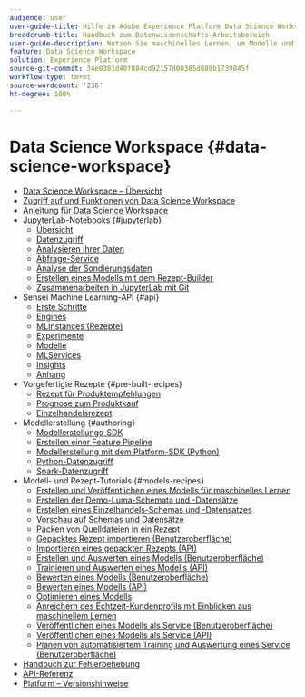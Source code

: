 ```yaml
---
audience: user
user-guide-title: Hilfe zu Adobe Experience Platform Data Science Workspace
breadcrumb-title: Handbuch zum Datenwissenschafts-Arbeitsbereich
user-guide-description: Nutzen Sie maschinelles Lernen, um Modelle und Rezepte mit Adobe Sensei- und JupyterLab-Notebooks zu entwickeln, zu trainieren und zu bewerten.
feature: Data Science Workspace
solution: Experience Platform
source-git-commit: 34e0381d40f884cd92157d08385d889b1739845f
workflow-type: tm+mt
source-wordcount: '236'
ht-degree: 100%

---
```



# Data Science Workspace {#data-science-workspace}

* [Data Science Workspace – Übersicht](home.md)
* [Zugriff auf und Funktionen von Data Science Workspace](access-features-dsw.md)
* [Anleitung für Data Science Workspace](walkthrough.md)
* JupyterLab-Notebooks {#jupyterlab}
   * [Übersicht](jupyterlab/overview.md)
   * [Datenzugriff](jupyterlab/access-notebook-data.md)
   * [Analysieren Ihrer Daten](jupyterlab/analyze-your-data.md)
   * [Abfrage-Service](jupyterlab/query-service.md)
   * [Analyse der Sondierungsdaten](jupyterlab/eda-notebook.md)
   * [Erstellen eines Modells mit dem Rezept-Builder](jupyterlab/create-a-model.md)
   * [Zusammenarbeiten in JupyterLab mit Git](jupyterlab/using-git-for-collaboration.md)
* Sensei Machine Learning-API {#api}
   * [Erste Schritte](api/getting-started.md)
   * [Engines](api/engines.md)
   * [MLInstances (Rezepte)](api/mlinstances.md)
   * [Experimente](api/experiments.md)
   * [Modelle](api/models.md)
   * [MLServices](api/mlservices.md)
   * [Insights](api/insights.md)
   * [Anhang](api/appendix.md)
* Vorgefertigte Rezepte {#pre-built-recipes}
   * [Rezept für Produktempfehlungen](pre-built-recipes/product-recommendations.md)
   * [Prognose zum Produktkauf](pre-built-recipes/product-purchase-prediction.md)
   * [Einzelhandelsrezept](pre-built-recipes/retail-sales.md)
* Modellerstellung {#authoring}
   * [Modellerstellungs-SDK](authoring/sdk.md)
   * [Erstellen einer Feature Pipeline](authoring/feature-pipeline.md)
   * [Modellerstellung mit dem Platform-SDK (Python)](authoring/platform-sdk.md)
   * [Python-Datenzugriff](authoring/python.md)
   * [Spark-Datenzugriff](authoring/spark.md)
* Modell- und Rezept-Tutorials {#models-recipes}
   * [Erstellen und Veröffentlichen eines Modells für maschinelles Lernen](models-recipes/create-publish-model.md)
   * [Erstellen der Demo-Luma-Schemata und -Datensätze](models-recipes/create-luma-data.md)
   * [Erstellen eines Einzelhandels-Schemas und -Datensatzes](models-recipes/create-retails-sales-dataset.md)
   * [Vorschau auf Schemas und Datensätze](models-recipes/preview-schema-data.md)
   * [Packen von Quelldateien in ein Rezept](models-recipes/package-source-files-recipe.md)
   * [Gepacktes Rezept importieren (Benutzeroberfläche)](models-recipes/import-packaged-recipe-ui.md)
   * [Importieren eines gepackten Rezepts (API)](models-recipes/import-packaged-recipe-api.md)
   * [Erstellen und Auswerten eines Modells (Benutzeroberfläche)](models-recipes/train-evaluate-model-ui.md)
   * [Trainieren und Auswerten eines Modells (API)](models-recipes/train-evaluate-model-api.md)
   * [Bewerten eines Modells (Benutzeroberfläche)](models-recipes/score-model-ui.md)
   * [Bewerten eines Modells (API)](models-recipes/score-model-api.md)
   * [Optimieren eines Modells](models-recipes/optimize-model.md)
   * [Anreichern des Echtzeit-Kundenprofils mit Einblicken aus maschinellem Lernen](models-recipes/enrich-profile.md)
   * [Veröffentlichen eines Modells als Service (Benutzeroberfläche)](models-recipes/publish-model-service-ui.md)
   * [Veröffentlichen eines Modells als Service (API)](models-recipes/publish-model-service-api.md)
   * [Planen von automatisiertem Training und Auswertung eines Service (Benutzeroberfläche)](models-recipes/schedule-models-ui.md)
* [Handbuch zur Fehlerbehebung](troubleshooting-guide.md)
* [API-Referenz](https://www.adobe.io/apis/experienceplatform/home/api-reference.html#!acpdr/swagger-specs/sensei-ml-api.yaml)
* [Platform – Versionshinweise](https://docs.adobe.com/content/help/de-DE/experience-platform/release-notes/latest.html)